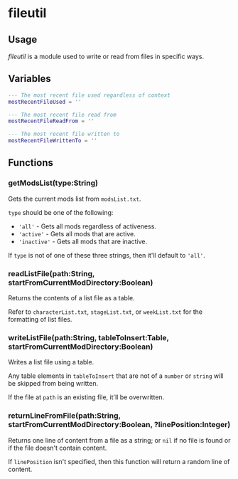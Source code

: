 # fileutil

## Usage

*fileutil* is a module used to write or read from files in specific ways.

## Variables

```lua
--- The most recent file used regardless of context
mostRecentFileUsed = ''

--- The most recent file read from
mostRecentFileReadFrom = ''

--- The most recent file written to
mostRecentFileWrittenTo = ''
```

## Functions

### getModsList(type:String)

Gets the current mods list from `modsList.txt`.

`type` should be one of the following:

* `'all'` - Gets all mods regardless of activeness.
* `'active'` - Gets all mods that are active.
* `'inactive'` - Gets all mods that are inactive.

If `type` is not of one of these three strings, then it'll default to `'all'`.

### readListFile(path:String, startFromCurrentModDirectory:Boolean)

Returns the contents of a list file as a table.

Refer to `characterList.txt`, `stageList.txt`, or `weekList.txt` for the formatting of list files.

### writeListFile(path:String, tableToInsert:Table, startFromCurrentModDirectory:Boolean)

Writes a list file using a table.

Any table elements in `tableToInsert` that are not of a `number` or `string` will be skipped from being written.

If the file at `path` is an existing file, it'll be overwritten.

### returnLineFromFile(path:String, startFromCurrentModDirectory:Boolean, ?linePosition:Integer)

Returns one line of content from a file as a string; or `nil` if no file is found or if the file doesn't contain content.

If `linePosition` isn't specified, then this function will return a random line of content.
